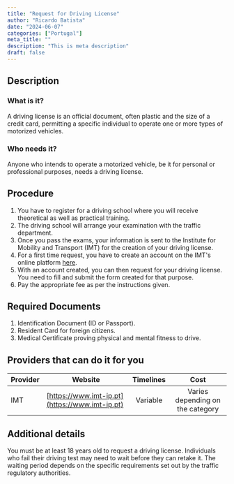 ```yaml
---
title: "Request for Driving License"
author: "Ricardo Batista"
date: "2024-06-07"
categories: ["Portugal"]
meta_title: ""
description: "This is meta description"
draft: false
---
```


## Description
### What is it?
A driving license is an official document, often plastic and the size of a credit card, permitting a specific individual to operate one or more types of motorized vehicles.

### Who needs it?
Anyone who intends to operate a motorized vehicle, be it for personal or professional purposes, needs a driving license.

## Procedure
1. You have to register for a driving school where you will receive theoretical as well as practical training.
2. The driving school will arrange your examination with the traffic department.
3. Once you pass the exams, your information is sent to the Institute for Mobility and Transport (IMT) for the creation of your driving license.
4. For a first time request, you have to create an account on the IMT's online platform [here](https://servicos.imt-ip.pt/).
5. With an account created, you can then request for your driving license. You need to fill and submit the form created for that purpose.
6. Pay the appropriate fee as per the instructions given.

## Required Documents
1. Identification Document (ID or Passport).
2. Resident Card for foreign citizens.
3. Medical Certificate proving physical and mental fitness to drive.

## Providers that can do it for you

| Provider        |     Website     |     Timelines    |       Cost      |
| --------------- | --------------- |  :-------------: | :-------------: |
| IMT            |  [https://www.imt-ip.pt](https://www.imt-ip.pt)   |      Variable      |        Varies depending on the category       |

## Additional details
You must be at least 18 years old to request a driving license. Individuals who fail their driving test may need to wait before they can retake it. The waiting period depends on the specific requirements set out by the traffic regulatory authorities.